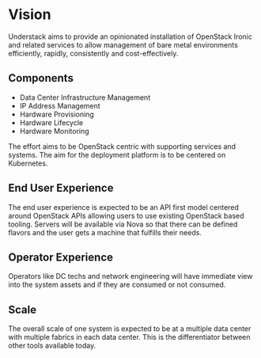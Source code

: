 # Vision

Understack aims to provide an opinionated installation of OpenStack Ironic and related
services to allow management of bare metal environments efficiently, rapidly, consistently and cost-effectively.

## Components

- Data Center Infrastructure Management
- IP Address Management
- Hardware Provisioning
- Hardware Lifecycle
- Hardware Monitoring

The effort aims to be OpenStack centric with supporting services and systems. The aim
for the deployment platform is to be centered on Kubernetes.

## End User Experience

The end user experience is expected to be an API first model centered around OpenStack
APIs allowing users to use existing OpenStack based tooling. Servers will be available
via Nova so that there can be defined flavors and the user gets a machine that fulfills
their needs.

## Operator Experience

Operators like DC techs and network engineering will have immediate view into the system
assets and if they are consumed or not consumed.

## Scale

The overall scale of one system is expected to be at a multiple data center with multiple
fabrics in each data center. This is the differentiator between other tools available
today.
